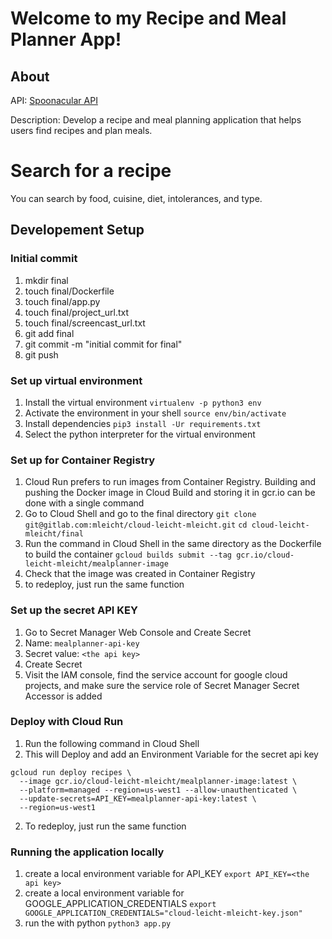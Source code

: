 # Welcome to my Recipe and Meal Planner App!

## About

API: [Spoonacular API](https://spoonacular.com/food-api/docs)

Description: Develop a recipe and meal planning application that helps users find recipes and plan meals.

# Search for a recipe

You can search by food, cuisine, diet, intolerances, and type.

## Developement Setup

### Initial commit

1. mkdir final
2. touch final/Dockerfile
3. touch final/app.py
4. touch final/project_url.txt
5. touch final/screencast_url.txt
6. git add final
7. git commit -m "initial commit for final"
8. git push

### Set up virtual environment

1. Install the virtual environment `virtualenv -p python3 env`
2. Activate the environment in your shell `source env/bin/activate`
3. Install dependencies `pip3 install -Ur requirements.txt`
4. Select the python interpreter for the virtual environment

### Set up for Container Registry

1. Cloud Run prefers to run images from Container Registry. Building and pushing the Docker image in Cloud Build and storing it in gcr.io can be done with a single command
2. Go to Cloud Shell and go to the final directory
   `git clone git@gitlab.com:mleicht/cloud-leicht-mleicht.git`
   `cd cloud-leicht-mleicht/final`
3. Run the command in Cloud Shell in the same directory as the Dockerfile to build the container
   `gcloud builds submit --tag gcr.io/cloud-leicht-mleicht/mealplanner-image`
4. Check that the image was created in Container Registry
5. to redeploy, just run the same function

### Set up the secret API KEY

1. Go to Secret Manager Web Console and Create Secret
2. Name: `mealplanner-api-key`
3. Secret value: `<the api key>`
4. Create Secret
5. Visit the IAM console, find the service account for google cloud projects, and make sure the service role of Secret Manager Secret Accessor is added

### Deploy with Cloud Run

1. Run the following command in Cloud Shell
2. This will Deploy and add an Environment Variable for the secret api key

```
gcloud run deploy recipes \
  --image gcr.io/cloud-leicht-mleicht/mealplanner-image:latest \
  --platform=managed --region=us-west1 --allow-unauthenticated \
  --update-secrets=API_KEY=mealplanner-api-key:latest \
  --region=us-west1
```

2. To redeploy, just run the same function

### Running the application locally

1. create a local environment variable for API_KEY
   `export API_KEY=<the api key>`
2. create a local environment variable for GOOGLE_APPLICATION_CREDENTIALS
   `export GOOGLE_APPLICATION_CREDENTIALS="cloud-leicht-mleicht-key.json"`
3. run the with python `python3 app.py`
